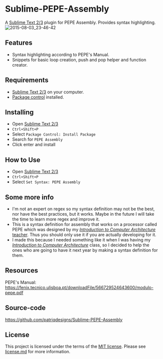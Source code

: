 Sublime-PEPE-Assembly
=====================
A [Sublime Text 2/3](http://www.sublimetext.com/) plugin for PEPE Assembly. Provides syntax highlighting.
![2015-08-03_23-46-42](https://cloud.githubusercontent.com/assets/3120671/9049453/013b9172-3a3a-11e5-9fb7-027fc054dc4b.png)

Features
--------
* Syntax highlighting according to PEPE's Manual.
* Snippets for basic loop creation, push and pop helper and function creator.

Requirements
------------
* [Sublime Text 2/3](http://www.sublimetext.com/) on your computer.
* [Package control](https://packagecontrol.io/installation) installed.

Installing
---------------
* Open [Sublime Text 2/3](http://www.sublimetext.com/)
* `Ctrl+Shift+P`
* Select `Package Control: Install Package`
* Search for `PEPE Assembly`
* Click enter and install

How to Use
----------
* Open [Sublime Text 2/3](http://www.sublimetext.com/)
* `Ctrl+Shift+P`
* Select `Set Syntax: PEPE Assembly`

Some more info
------------------
* I'm not an expert on regex so my syntax definition may not be the best, nor have the best practices, but it works. Maybe in the future I will take the time to learn more regex and improve it.
* This is a syntax definition for assembly that works on a processor called PEPE which was designed by my [_Introduction to Computer Architecture_](https://fenix.tecnico.ulisboa.pt/disciplinas/IAC317/2015-2016/1-semestre) [teacher](https://fenix.tecnico.ulisboa.pt/homepage/ist11899). Thus you should only use it if you are actually developing for it.
* I made this because I needed something like it when I was having my [ _Introduction to Computer Architecture_](https://fenix.tecnico.ulisboa.pt/disciplinas/IAC317/2015-2016/1-semestre) class, so I decided to help the ones who are going to have it next year by making a syntax definition for them.

Resources
---------
PEPE's Manual: https://fenix.tecnico.ulisboa.pt/downloadFile/566729524643600/modulo-pepe.pdf

Source-code
-----------
https://github.com/patriqdesigns/Sublime-PEPE-Assembly

License
-------
This project is licensed under the terms of the [MIT license](https://en.wikipedia.org/wiki/MIT_License). Please see [license.md](https://github.com/PatriqDesigns/Sublime-PEPE-Assembly/blob/master/license.md) for more information.
